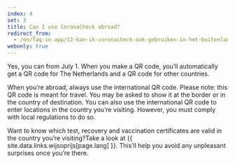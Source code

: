 ```yaml
---
index: 4
set: 3
title: Can I use CoronaCheck abroad?
redirect_from: 
  - /en/faq-in-app/12-kan-ik-coronacheck-ook-gebruiken-in-het-buitenland
webonly: true
---
```

Yes, you can from July 1. When you make a QR code, you’ll automatically get a QR code for The Netherlands and a QR code for other countries.
 
When you’re abroad, always use the international QR code. Please note: this QR code is meant for travel. You may be asked to show it at the border or in the country of destination. You can also use the international QR code to enter locations in the country you’re visiting. However, you must comply with local regulations to do so.  
 
Want to know which test, recovery and vaccination certificates are valid in the country you’re visiting?Take a look at {{ site.data.links.wijsoprijs[page.lang] }}. This’ll help you avoid any unpleasant surprises once you’re there.
